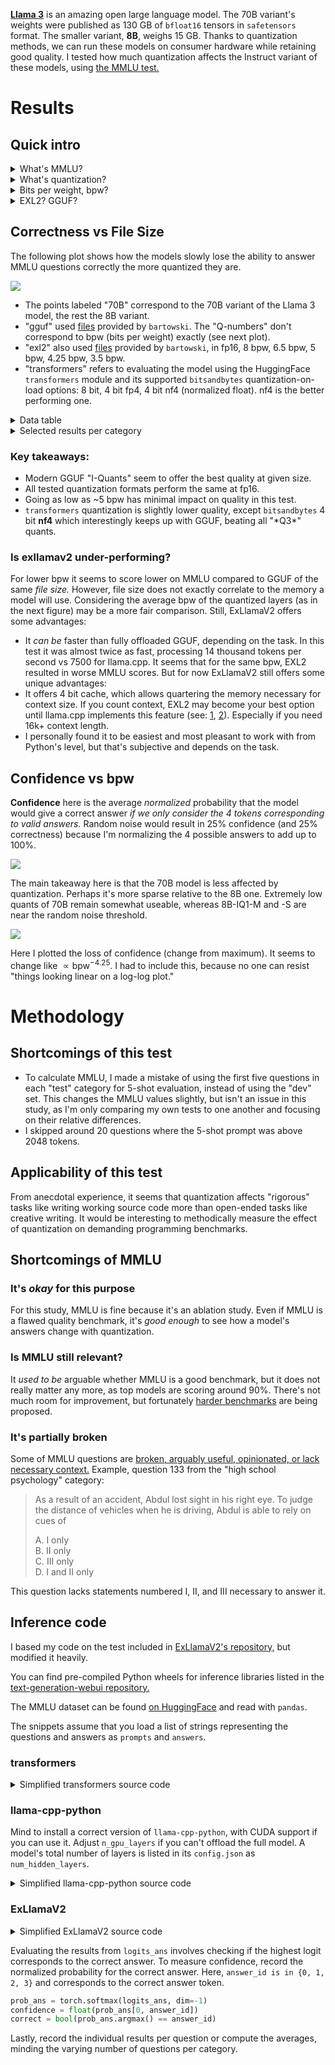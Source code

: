 [**Llama 3**](https://github.com/meta-llama/llama3/blob/main/MODEL_CARD.md) is an amazing open large language model.
The 70B variant's weights were published as 130 GB of `bfloat16` tensors in `safetensors` format.
The smaller variant, **8B**, weighs 15 GB.
Thanks to quantization methods, we can run these models on consumer hardware while retaining good quality.
I tested how much quantization affects the Instruct variant of these models, using [the MMLU test.](https://github.com/hendrycks/test)

# Results

## Quick intro

<details> <summary>What's MMLU?</summary>

The "Massive Multitask Language Understanding" test is composed of 14042 multiple choice questions, non-uniformly distributed among 57 categories. "Correctness" in this article refers to the % of questions the model answered correctly.

<details> <summary>Example question</summary>

Question 45 from the "high school mathematics" category, formatted for Llama 3-Instruct:

> <|start_header_id|>user<|end_header_id|>
> 
> Question:
> To place the first paving stone in a path, Alex starts at the crate of stones, walks three feet, places the stone, and returns to the crate. For each subsequent stone, Alex walks two feet farther each way. Alex will place the first 50 stones in a path. After returning to the crate from placing the $50^\text{th}$ stone, what is the total distance Alex walked, in feet?
> 
> Choices:  
> A: 100  
> B: 90950  
> C: 5200  
> D: 50<|eot_id|><|start_header_id|>assistant<|end_header_id|>
> 
> Answer:

To which a model is expected to reply with a single token, saying ` A`, ` B`, ` C`, or ` D`. Here, C is correct.

</details>

<details> <summary>Question count per category</summary>

  | | Question Count | Category |
| --:| --:|:-- |
|  1. |  100 | abstract algebra |
|  2. |  135 | anatomy |
|  3. |  152 | astronomy |
|  4. |  100 | business ethics |
|  5. |  265 | clinical knowledge |
|  6. |  144 | college biology |
|  7. |  100 | college chemistry |
|  8. |  100 | college computer science |
|  9. |  100 | college mathematics |
| 10. |  173 | college medicine |
| 11. |  102 | college physics |
| 12. |  100 | computer security |
| 13. |  235 | conceptual physics |
| 14. |  114 | econometrics |
| 15. |  145 | electrical engineering |
| 16. |  378 | elementary mathematics |
| 17. |  126 | formal logic |
| 18. |  100 | global facts |
| 19. |  310 | high school biology |
| 20. |  203 | high school chemistry |
| 21. |  100 | high school computer science |
| 22. |  165 | high school european history |
| 23. |  198 | high school geography |
| 24. |  193 | high school government and politics |
| 25. |  390 | high school macroeconomics |
| 26. |  270 | high school mathematics |
| 27. |  238 | high school microeconomics |
| 28. |  151 | high school physics |
| 29. |  545 | high school psychology |
| 30. |  216 | high school statistics |
| 31. |  204 | high school us history |
| 32. |  237 | high school world history |
| 33. |  223 | human aging |
| 34. |  131 | human sexuality |
| 35. |  121 | international law |
| 36. |  108 | jurisprudence |
| 37. |  163 | logical fallacies |
| 38. |  112 | machine learning |
| 39. |  103 | management |
| 40. |  234 | marketing |
| 41. |  100 | medical genetics |
| 42. |  783 | miscellaneous |
| 43. |  346 | moral disputes |
| 44. |  895 | moral scenarios |
| 45. |  306 | nutrition |
| 46. |  311 | philosophy |
| 47. |  324 | prehistory |
| 48. |  282 | professional accounting |
| 49. | 1534 | professional law |
| 50. |  272 | professional medicine |
| 51. |  612 | professional psychology |
| 52. |  110 | public relations |
| 53. |  245 | security studies |
| 54. |  201 | sociology |
| 55. |  100 | us foreign policy |
| 56. |  166 | virology |
| 57. |  171 | world religions |

</details>

</details>

<details> <summary>What's quantization?</summary>

"Quantizing" a model means converting parts of it to lower precision numerical representations to lower its memory use.
This can allow running large models on limited hardware, but may hurt quality. [Learn more!](https://huggingface.co/docs/peft/main/en/developer_guides/quantization)

</details>

<details> <summary>Bits per weight, bpw?</summary>

Quantization methods typically use mixed precision, expressing different parts of a model in different ways. A way to characterize quantization in one number is to divide its size (or the size of quantized parts of the model) in bits by its number of parameters (weights). Mind that the number of parameters is typically expressed in metric "engineering" units (powers of 1000), and file size in JEDEC units (powers of 1024), so the formula is:

```
bpw = (1024/1000)^3 (size in GB) / (billions of parameters) ≈
    ≈ 1.0737 (size in GB) / (billions of parameters)
```

</details>

<details> <summary>EXL2? GGUF?</summary>

These are popular quantized LLM file formats, working with [Exllama v2](https://github.com/turboderp/exllamav2) and [llama.cpp](https://github.com/ggerganov/llama.cpp/), respectively.

</details>

## Correctness vs File Size

The following plot shows how the models slowly lose the ability to answer MMLU questions correctly the more quantized they are.

<img src="./plots/MMLU-Correctness-vs-File-Size.svg">

- The points labeled "70B" correspond to the 70B variant of the Llama 3 model, the rest the 8B variant.
- "gguf" used [files](https://huggingface.co/bartowski/Meta-Llama-3-8B-Instruct-GGUF) provided by `bartowski`. The "Q-numbers" don't correspond to bpw (bits per weight) exactly (see next plot).
- "exl2" also used [files](https://huggingface.co/bartowski/Meta-Llama-3-8B-Instruct-exl2) provided by `bartowski`, in fp16, 8 bpw, 6.5 bpw, 5 bpw, 4.25 bpw, 3.5 bpw.
- "transformers" refers to evaluating the model using the HuggingFace `transformers` module and its supported `bitsandbytes` quantization-on-load options: 8 bit, 4 bit fp4, 4 bit nf4 (normalized float). nf4 is the better performing one.

<details> <summary>Data table</summary>

\* Note: the 70B model was evaluated with only 50 questions per category, the 8B with full MMLU.

bpw here was calculated only considering Llama 3's `model.layers.*.weight` layers, as the approach to quantizing the rest of the model differs significantly between methods.

| File size [GB] | MMLU [%] | bpw | Model | Quant | Type |
| --:| --:| --:|:--:|:--:|:--:|
| 46.52 | \* 80.82 |  5.66 | 70B | Q5_K_M | GGUF |
| 35.30 | \* 80.46 |  4.26 | 70B | IQ4_XS | GGUF |
| 29.74 | \* 80.06 |  3.50 | 70B | IQ3_M | GGUF |
| 25.58 | \* 79.09 |  3.04 | 70B | IQ3_XXS | GGUF |
| 22.46 | \* 77.01 |  2.62 | 70B | IQ2_M | GGUF |
| 20.71 | \* 76.05 |  2.38 | 70B | IQ2_S | GGUF |
| 19.69 | \* 74.94 |  2.35 | 70B | IQ2_XS | GGUF |
| 17.79 | \* 72.31 |  2.11 | 70B | IQ2_XXS | GGUF |
| 15.60 | \* 65.21 |  1.81 | 70B | IQ1_M | GGUF |
| 14.97 | 65.20 | 16.00 | 8B | fp16 | GGUF |
| 14.96 | 65.20 | 16.00 | 8B | fp16 | Exl2 |
| 14.96 | 65.21 | 16.00 | 8B | bf16 | transformers |
| 14.29 | \* 61.18 |  1.63 | 70B | IQ1_S | GGUF |
|  7.96 | 65.20 |  7.99 | 8B | 8.00 bpw | Exl2 |
|  7.95 | 65.23 |  8.50 | 8B | Q8_0 | GGUF |
|  7.48 | 64.53 |  8.00 | 8B | 8bit | transformers |
|  6.75 | 64.99 |  6.49 | 8B | 6.50 bpw | Exl2 |
|  6.14 | 65.06 |  6.56 | 8B | Q6_K | GGUF |
|  5.43 | 64.27 |  5.00 | 8B | 5.00 bpw | Exl2 |
|  5.34 | 64.90 |  5.67 | 8B | Q5_K_M | GGUF |
|  5.21 | 64.88 |  5.50 | 8B | Q5_K_S | GGUF |
|  4.82 | 63.36 |  4.25 | 8B | 4.25 bpw | Exl2 |
|  4.58 | 64.64 |  4.82 | 8B | Q4_K_M | GGUF |
|  4.37 | 64.63 |  4.54 | 8B | Q4_K_S | GGUF |
|  4.36 | 64.33 |  4.52 | 8B | IQ4_NL | GGUF |
|  4.21 | 60.28 |  3.50 | 8B | 3.50 bpw | Exl2 |
|  4.14 | 64.39 |  4.28 | 8B | IQ4_XS | GGUF |
|  4.03 | 62.85 |  4.08 | 8B | Q3_K_L | GGUF |
|  3.74 | 62.89 |  3.79 | 8B | Q3_K_M | GGUF |
|  3.74 | 63.42 |  4.00 | 8B | 4bit-nf4 | transformers |
|  3.74 | 61.75 |  4.00 | 8B | 4bit-fp4 | transformers |
|  3.52 | 62.55 |  3.50 | 8B | IQ3_M | GGUF |
|  3.43 | 62.13 |  3.46 | 8B | IQ3_S | GGUF |
|  3.41 | 59.14 |  3.44 | 8B | Q3_K_S | GGUF |
|  3.28 | 61.19 |  3.26 | 8B | IQ3_XS | GGUF |
|  3.05 | 60.52 |  3.04 | 8B | IQ3_XXS | GGUF |
|  2.96 | 55.90 |  2.90 | 8B | Q2_K | GGUF |
|  2.75 | 57.56 |  2.64 | 8B | IQ2_M | GGUF |
|  2.57 | 53.98 |  2.40 | 8B | IQ2_S | GGUF |
|  2.43 | 49.98 |  2.37 | 8B | IQ2_XS | GGUF |
|  2.23 | 43.50 |  2.14 | 8B | IQ2_XXS | GGUF |
|  2.01 | 28.83 |  1.84 | 8B | IQ1_M | GGUF |
|  1.88 | 26.47 |  1.66 | 8B | IQ1_S | GGUF |

</details>

<details> <summary>Selected results per category</summary>

This table shows average **confidence** per category. Since 70B models were only evaluated on 50 questions per category, and some categories had 500+, the individual results may not be very comparable between 70B and 8B.
  
|category|70B-Q5_K_M|70B-IQ2_XXS|8B-Q8_0|8B-IQ2_M|
|--|--:|--:|--:|--:|
|marketing|98.1%|94.2%|89.0%|83.2%|
|high school government and politics|98.1%|97.8%|90.1%|80.8%|
|medical genetics|96.6%|85.3%|82.7%|71.0%|
|jurisprudence|96.0%|93.7%|78.0%|71.0%|
|high school us history|95.3%|89.0%|80.0%|70.3%|
|high school psychology|94.8%|91.7%|84.1%|76.5%|
|high school microeconomics|93.9%|80.8%|75.9%|62.0%|
|human sexuality|93.5%|81.3%|77.7%|66.1%|
|astronomy|93.4%|81.2%|70.9%|62.3%|
|business ethics|93.2%|76.0%|66.6%|60.0%|
|us foreign policy|92.6%|91.2%|85.9%|78.3%|
|prehistory|92.5%|85.2%|73.7%|64.5%|
|nutrition|92.0%|89.9%|76.3%|64.1%|
|high school world history|91.3%|88.7%|82.8%|73.8%|
|college biology|90.9%|85.1%|79.3%|67.0%|
|high school geography|90.9%|85.7%|83.8%|74.2%|
|miscellaneous|90.5%|86.8%|82.8%|75.6%|
|high school computer science|90.3%|83.3%|71.2%|62.9%|
|management|89.9%|88.4%|83.5%|73.8%|
|sociology|89.5%|83.6%|84.4%|79.4%|
|international law|87.9%|86.4%|78.2%|69.7%|
|conceptual physics|87.4%|82.4%|57.0%|47.8%|
|world religions|87.2%|82.1%|82.5%|77.5%|
|professional medicine|86.8%|76.4%|71.7%|58.2%|
|philosophy|86.7%|73.2%|71.4%|66.1%|
|computer security|86.5%|86.5%|76.7%|73.7%|
|moral scenarios|86.0%|49.3%|43.5%|33.3%|
|human aging|85.4%|83.8%|71.8%|64.7%|
|high school biology|84.7%|79.0%|80.3%|71.1%|
|college medicine|84.4%|74.3%|65.6%|59.6%|
|logical fallacies|84.3%|77.6%|77.8%|69.6%|
|professional psychology|83.8%|75.5%|69.4%|60.9%|
|high school european history|83.2%|79.6%|77.9%|72.6%|
|clinical knowledge|82.5%|72.6%|75.0%|65.2%|
|high school macroeconomics|82.1%|79.2%|66.3%|55.9%|
|anatomy|81.7%|66.2%|69.6%|56.7%|
|electrical engineering|81.0%|71.8%|62.8%|55.7%|
|security studies|78.7%|77.5%|72.9%|68.5%|
|high school statistics|77.9%|53.1%|52.6%|49.8%|
|public relations|77.7%|64.8%|70.2%|61.3%|
|elementary mathematics|75.7%|63.6%|46.0%|39.1%|
|machine learning|74.3%|62.8%|49.8%|42.5%|
|high school physics|72.2%|60.7%|37.9%|33.5%|
|moral disputes|69.5%|60.6%|72.5%|64.7%|
|high school chemistry|65.8%|59.4%|52.0%|44.4%|
|college computer science|65.6%|57.5%|55.0%|50.6%|
|college physics|65.2%|49.9%|45.7%|43.0%|
|formal logic|62.5%|50.1%|49.7%|42.2%|
|econometrics|61.9%|52.2%|53.0%|41.5%|
|abstract algebra|60.7%|41.7%|29.7%|29.5%|
|college mathematics|60.0%|43.1%|36.6%|31.1%|
|virology|59.1%|55.6%|51.6%|49.6%|
|professional law|58.0%|52.6%|46.8%|41.6%|
|global facts|56.7%|44.6%|39.1%|33.0%|
|professional accounting|54.8%|45.4%|52.1%|47.1%|
|high school mathematics|54.1%|44.4%|34.9%|29.6%|
|college chemistry|52.7%|49.4%|45.1%|40.7%|

</details>

### Key takeaways:
- Modern GGUF "I-Quants" seem to offer the best quality at given size.
- All tested quantization formats perform the same at fp16.
- Going as low as ~5 bpw has minimal impact on quality in this test.
- `transformers` quantization is slightly lower quality, except `bitsandbytes` 4 bit **nf4** which interestingly keeps up with GGUF, beating all "\*Q3\*" quants.

### Is exllamav2 under-performing?
For lower bpw it seems to score lower on MMLU compared to GGUF of the same *file size.*
However, file size does not exactly correlate to the memory a model will use.
Considering the average bpw  of the quantized layers (as in the next figure) may be a more fair comparison.
Still, ExLlamaV2 offers some advantages:
- It *can be* faster than fully offloaded GGUF, depending on the task. In this test it was almost twice as fast, processing 14 thousand tokens per second vs 7500 for llama.cpp.
It seems that for the same bpw, EXL2 resulted in worse MMLU scores. But for now ExLlamaV2 still offers some unique advantages:
- It offers 4 bit cache, which allows quartering the memory necessary for context size. If you count context, EXL2 may become your best option until llama.cpp implements this feature (see: [1](https://github.com/ggerganov/llama.cpp/issues/6863), [2](https://github.com/ggerganov/llama.cpp/discussions/5932)). Especially if you need 16k+ context length.
- I personally found it to be easiest and most pleasant to work with from Python's level, but that's subjective and depends on the task.

## Confidence vs bpw

**Confidence** here is the average *normalized* probability that the model would give a correct answer *if we only consider the 4 tokens corresponding to valid answers.*
Random noise would result in 25% confidence (and 25% correctness) because I'm normalizing the 4 possible answers to add up to 100%.

<img src="./plots/Confidence-vs-bpw-no-head.svg">

The main takeaway here is that the 70B model is less affected by quantization. Perhaps it's more sparse relative to the 8B one.
Extremely low quants of 70B remain somewhat useable, whereas 8B-IQ1-M and -S are near the random noise threshold.

<img src="./plots/Confidence-loss-vs-bpw.svg">

Here I plotted the loss of confidence (change from maximum). It seems to change like $\propto \text{bpw}^{-4.25}$.
I had to include this, because no one can resist "things looking linear on a log-log plot."

# Methodology

## Shortcomings of this test

- To calculate MMLU, I made a mistake of using the first five questions in each "test" category for 5-shot evaluation, instead of using the "dev" set. This changes the MMLU values slightly, but isn't an issue in this study, as I'm only comparing my own tests to one another and focusing on their relative differences.
- I skipped around 20 questions where the 5-shot prompt was above 2048 tokens.

## Applicability of this test

From anecdotal experience, it seems that quantization affects "rigorous" tasks like writing working source code more than open-ended tasks like creative writing. It would be interesting to methodically measure the effect of quantization on demanding programming benchmarks.

## Shortcomings of MMLU

### It's *okay* for this purpose

For this study, MMLU is fine because it's an ablation study. Even if MMLU is a flawed quality benchmark, it's *good enough* to see how a model's answers change with quantization.

### Is MMLU still relevant?

It *used to be* arguable whether MMLU is a good benchmark, but it does not really matter any more, as top models are scoring around 90%. There's not much room for improvement, but fortunately [harder benchmarks](https://lmsys.org/blog/2024-04-19-arena-hard/) are being proposed.

### It's partially broken

Some of MMLU questions are [broken, arguably useful, opinionated, or lack necessary context.](https://derenrich.medium.com/errors-in-the-mmlu-the-deep-learning-benchmark-is-wrong-surprisingly-often-7258bb045859)
Example, question 133 from the "high school psychology" category:

> As a result of an accident, Abdul lost sight in his right eye. To judge the distance of vehicles when he is driving, Abdul is able to rely on cues of
> 
> A. I only  
> B. II only  
> C. III only  
> D. I and II only  

This question lacks statements numbered I, II, and III necessary to answer it.

## Inference code

I based my code on the test included in [ExLlamaV2's repository,](https://github.com/turboderp/exllamav2/blob/master/tests/test_mmlu.py) but modified it heavily.

You can find pre-compiled Python wheels for inference libraries listed in the [text-generation-webui repository.](https://github.com/oobabooga/text-generation-webui/blob/dev/requirements.txt)

The MMLU dataset can be found [on HuggingFace](https://huggingface.co/datasets/cais/mmlu) and read with `pandas`.

The snippets assume that you load a list of strings representing the questions and answers as `prompts` and `answers`.

### transformers

<details> <summary>Simplified transformers source code</summary>

```py
import torch
import transformers

model_path = "path/to/model"

tokenizer = transformers.AutoTokenizer.from_pretrained(model_path)
config = transformers.PretrainedConfig.from_pretrained(model_path)
config.max_position_embeddings = 2048

quantization_config = transformers.BitsAndBytesConfig(
    load_in_4bit=True,
    bnb_4bit_quant_type="nf4",
    bnb_4bit_use_double_quant=False,
    bnb_4bit_compute_dtype=torch.float16,
    llm_int8_enable_fp32_cpu_offload=True,
)

model = transformers.LlamaForCausalLM.from_pretrained(
    model_path,
    torch_dtype=torch.float16,
    config=config,
    device_map="auto",
    attn_implementation="flash_attention_2",
    low_cpu_mem_usage=True,
    quantization_config=quantization_config,
)

answer_tokens = tokenizer.encode(
    " A B C D", add_special_tokens=False, return_tensors="pt"
)

with torch.no_grad(): # crucial for lower memory use
    for prompt, answer in zip(prompts, answers):
        prompt_ids = tokenizer.encode(
            prompt, add_special_tokens=False, return_tensors="pt"
        )

        logits_ans = model.forward(prompt_ids.cuda()).logits[:, -1, answer_tokens].cpu()
        # process the answer
        torch.cuda.empty_cache()
```

</details>

### llama-cpp-python

Mind to install a correct version of `llama-cpp-python`, with CUDA support if you can use it. Adjust `n_gpu_layers` if you can't offload the full model. A model's total number of layers is listed in its `config.json` as `num_hidden_layers`.

<details> <summary>Simplified llama-cpp-python source code</summary>

```py
import torch
from llama_cpp_cuda_tensorcores import Llama, llama_tokenizer

model_path = "path/to/model.gguf"
tokenizer_base = "path/to/model"  # where tokenizer.json is located

llama_params = {
    "model_path": model_path,
    "n_ctx": 2048,  # Text context, 0 = from model
    "n_batch": 512,  # Prompt processing maximum batch size
    "n_gpu_layers": -1,  # -1 offloads ALL layers
    "n_threads": 8,  # Number of threads to use for generation
    "n_threads_batch": 8,  # Number of threads to use for batch processing
    "logits_all": False,  # Not needed for model.eval()
    "offload_kqv": True,  # Offload K, Q, V to GPU.
    "tokenizer": llama_tokenizer.LlamaHFTokenizer.from_pretrained(
        tokenizer_base
    ),  # Optional tokenizer to override the default tokenizer from llama.cpp.
    "verbose": False,  # Don't print verbose output to stderr.
}

model = Llama(**llama_params)

answer_tokens = model.tokenize(" A B C D".encode(), add_bos=False)

for prompt, answer in zip(prompts, answers):
    prompt_ids = model.tokenize(prompt.encode(), add_bos=False)

    model.reset()
    model.eval(prompt_ids)
    logits = model.scores[model.n_tokens - 1]
    logits_ans = torch.tensor([logits[i] for i in answer_tokens], device="cpu")
```

</details>

### ExLlamaV2

<details> <summary>Simplified ExLlamaV2 source code</summary>

```py
from exllamav2 import (
    ExLlamaV2,
    ExLlamaV2Cache,
    ExLlamaV2Config,
    ExLlamaV2Tokenizer,
)

model_path = "path/to/model-exl2"
config = ExLlamaV2Config()
config.model_dir = model_path
config.prepare()
config.max_seq_len = 2048
model = ExLlamaV2(config)
tokenizer = ExLlamaV2Tokenizer(config)
cache = ExLlamaV2Cache(model, max_seq_len=2048, lazy=True)
model.load_autosplit(cache)

answer_logits = tokenizer.encode(" A B C D")

for prompt, answer in zip(prompts, answers):
    prompt_ids = tokenizer.encode(prompt)
    logits = model.forward(prompt_ids, last_id_only=True)
    logits_ans = logits[:, :, answer_logits].cpu()
```

</details>

Evaluating the results from `logits_ans` involves checking if the highest logit corresponds to the correct answer.
To measure confidence, record the normalized probability for the correct answer. Here, `answer_id is in {0, 1, 2, 3}` and corresponds to the correct answer token.

```py
prob_ans = torch.softmax(logits_ans, dim=-1)
confidence = float(prob_ans[0, answer_id])
correct = bool(prob_ans.argmax() == answer_id)
```

Lastly, record the individual results per question or compute the averages, minding the varying number of questions per category.
